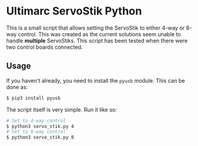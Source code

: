 # Ultimarc ServoStik Python

This is a small script that allows setting the ServoStik to either 4-way or 8-way control. This was created as the current solutions seem unable to handle **multiple** ServoStiks. This script has been tested when there were two control boards connected.

## Usage

If you haven't already, you need to install the `pyusb` module. This can be done as:

```bash
$ pip3 install pyusb
```

The script itself is very simple. Run it like so:

```bash
# Set to 4-way control
$ python3 servo_stik.py 4
# Set to 8-way control
$ python3 servo_stik.py 8
```